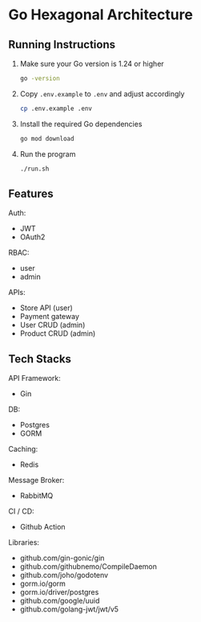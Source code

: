 # Go Hexagonal Architecture

## Running Instructions

1. Make sure your Go version is 1.24 or higher

    ```sh
    go -version
    ```

2. Copy `.env.example` to `.env` and adjust accordingly

    ```sh
    cp .env.example .env
    ```

3. Install the required Go dependencies

    ```sh
    go mod download
    ```

4. Run the program

    ```sh
    ./run.sh
    ```

## Features

Auth:
- JWT
- OAuth2

RBAC:
- user
- admin

APIs:
- Store API (user)
- Payment gateway
- User CRUD (admin)
- Product CRUD (admin)

## Tech Stacks

API Framework:
- Gin

DB:
- Postgres
- GORM

Caching:
- Redis

Message Broker:
- RabbitMQ

CI / CD:
- Github Action

Libraries:
- github.com/gin-gonic/gin
- github.com/githubnemo/CompileDaemon
- github.com/joho/godotenv
- gorm.io/gorm
- gorm.io/driver/postgres
- github.com/google/uuid
- github.com/golang-jwt/jwt/v5
